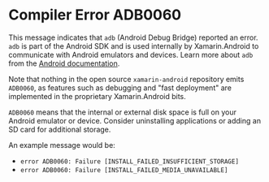 # Compiler Error ADB0060

This message indicates that `adb` (Android Debug Bridge) reported an
error. `adb` is part of the Android SDK and is used internally by
Xamarin.Android to communicate with Android emulators and devices.
Learn more about `adb` from the [Android documentation][adb].

Note that nothing in the open source `xamarin-android` repository
emits `ADB0060`, as features such as debugging and "fast deployment"
are implemented in the proprietary Xamarin.Android bits.

`ADB0060` means that the internal or external disk space is full on
your Android emulator or device. Consider uninstalling applications or
adding an SD card for additional storage.

An example message would be:
- `error ADB0060: Failure [INSTALL_FAILED_INSUFFICIENT_STORAGE]`
- `error ADB0060: Failure [INSTALL_FAILED_MEDIA_UNAVAILABLE]`

[adb]: https://developer.android.com/studio/command-line/adb
